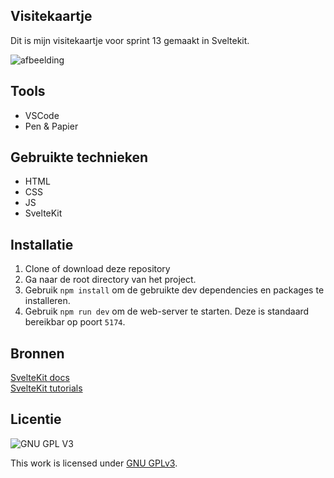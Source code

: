 ## Visitekaartje

Dit is mijn visitekaartje voor sprint 13 gemaakt in Sveltekit.

![afbeelding](https://user-images.githubusercontent.com/26089533/189639113-68301019-b1b4-4693-800c-161f346cb2c9.png)


## Tools

- VSCode
- Pen & Papier

## Gebruikte technieken

- HTML
- CSS
- JS
- SvelteKit


## Installatie

1. Clone of download deze repository
2. Ga naar de root directory van het project.
3. Gebruik `npm install` om de gebruikte dev dependencies en packages te installeren.
4. Gebruik `npm run dev` om de web-server te starten. Deze is standaard bereikbar op poort `5174`.

## Bronnen

[SvelteKit docs](https://kit.svelte.dev/docs/introduction) <br>
[SvelteKit tutorials](https://www.youtube.com/watch?v=9OlLxkaeVvw&list=PL4cUxeGkcC9hpM9ARM59Ve3jqcb54dqiP)


## Licentie

![GNU GPL V3](https://www.gnu.org/graphics/gplv3-127x51.png)

This work is licensed under [GNU GPLv3](./LICENSE).
